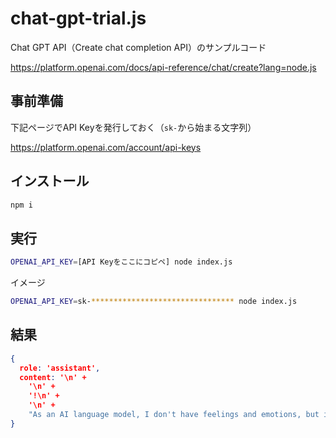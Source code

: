 # chat-gpt-trial.js

Chat GPT API（Create chat completion API）のサンプルコード

https://platform.openai.com/docs/api-reference/chat/create?lang=node.js

## 事前準備

下記ページでAPI Keyを発行しておく（`sk-`から始まる文字列）

https://platform.openai.com/account/api-keys

## インストール

```bash
npm i
```

## 実行

```bash
OPENAI_API_KEY=[API Keyをここにコピペ] node index.js
```

イメージ

```bash
OPENAI_API_KEY=sk-******************************** node index.js
```

## 結果

```json
{
  role: 'assistant',
  content: '\n' +
    '\n' +
    '!\n' +
    '\n' +
    "As an AI language model, I don't have feelings and emotions, but it's great to assist you with anything you need! How can I be of service today?"
}
```
